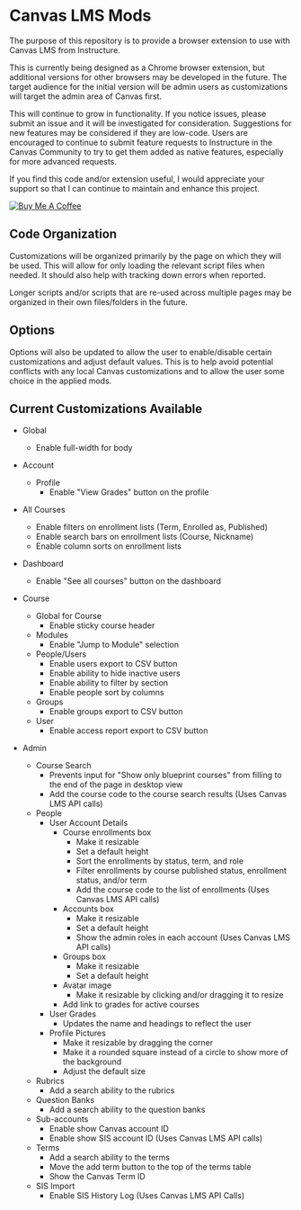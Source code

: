 # Canvas LMS Mods

The purpose of this repository is to provide a browser extension to use with Canvas LMS from Instructure.

This is currently being designed as a Chrome browser extension, but additional versions for other browsers may be developed in the future. The target audience for the initial version will be admin users as customizations will target the admin area of Canvas first.

This will continue to grow in functionality. If you notice issues, please submit an issue and it will be investigated for consideration.  Suggestions for new features may be considered if they are low-code. Users are encouraged to continue to submit feature requests to Instructure in the Canvas Community to try to get them added as native features, especially for more advanced requests.

If you find this code and/or extension useful, I would appreciate your support so that I can continue to maintain and enhance this project.

[![Buy Me A Coffee](https://cdn.buymeacoffee.com/buttons/default-blue.png)](https://www.buymeacoffee.com/codewithski)

## Code Organization

Customizations will be organized primarily by the page on which they will be used. This will allow for only loading the relevant script files when needed. It should also help with tracking down errors when reported.

Longer scripts and/or scripts that are re-used across multiple pages may be organized in their own files/folders in the future.

## Options

Options will also be updated to allow the user to enable/disable certain customizations and adjust default values.  This is to help avoid potential conflicts with any local Canvas customizations and to allow the user some choice in the applied mods.

## Current Customizations Available

- Global
  - Enable full-width for body

- Account
  - Profile
    - Enable "View Grades" button on the profile

- All Courses
  - Enable filters on enrollment lists (Term, Enrolled as, Published)
  - Enable search bars on enrollment lists (Course, Nickname)
  - Enable column sorts on enrollment lists

- Dashboard
  - Enable "See all courses" button on the dashboard

- Course
  - Global for Course
    - Enable sticky course header
  - Modules
    - Enable "Jump to Module" selection
  - People/Users
    - Enable users export to CSV button
    - Enable ability to hide inactive users
    - Enable ability to filter by section
    - Enable people sort by columns
  - Groups
    - Enable groups export to CSV button
  - User
    - Enable access report export to CSV button

- Admin
  - Course Search
    - Prevents input for "Show only blueprint courses" from filling to the end of the page in desktop view
    - Add the course code to the course search results (Uses Canvas LMS API calls)
  - People
    - User Account Details
      - Course enrollments box
        - Make it resizable
        - Set a default height
        - Sort the enrollments by status, term, and role
        - Filter enrollments by course published status, enrollment status, and/or term
        - Add the course code to the list of enrollments (Uses Canvas LMS API calls)
      - Accounts box
        - Make it resizable
        - Set a default height
        - Show the admin roles in each account (Uses Canvas LMS API calls)
      - Groups box
        - Make it resizable
        - Set a default height
      - Avatar image
        - Make it resizable by clicking and/or dragging it to resize
      - Add link to grades for active courses
    - User Grades
      - Updates the name and headings to reflect the user
    - Profile Pictures
      - Make it resizable by dragging the corner
      - Make it a rounded square instead of a circle to show more of the background
      - Adjust the default size
  - Rubrics
    - Add a search ability to the rubrics
  - Question Banks
    - Add a search ability to the question banks
  - Sub-accounts
    - Enable show Canvas account ID
    - Enable show SIS account ID (Uses Canvas LMS API calls)
  - Terms
    - Add a search ability to the terms
    - Move the add term button to the top of the terms table
    - Show the Canvas Term ID
  - SIS Import
    - Enable SIS History Log (Uses Canvas LMS API Calls)